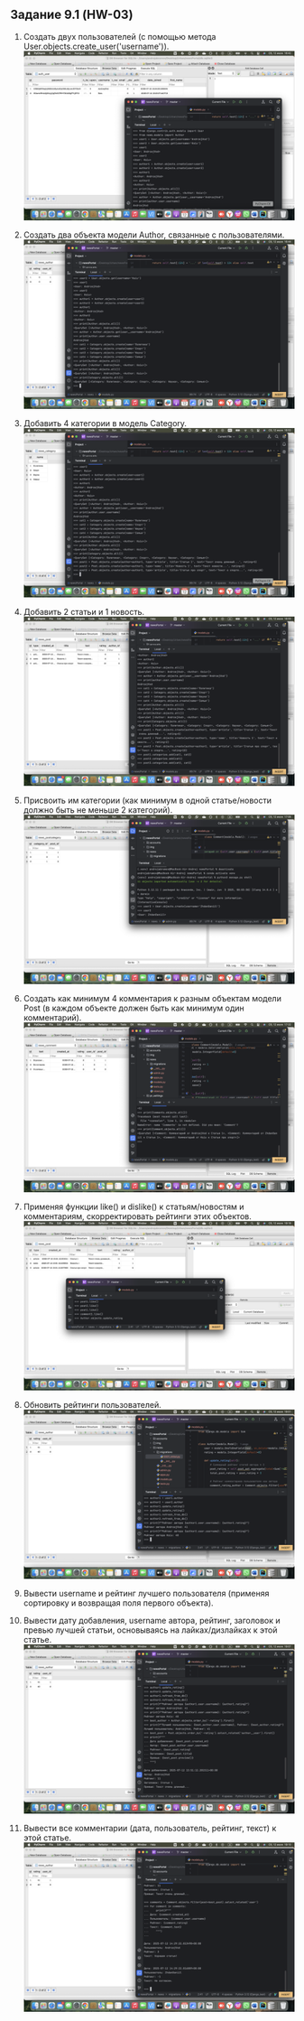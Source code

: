 ## Задание 9.1 (HW-03)

1. Создать двух пользователей (с помощью метода User.objects.create_user('username')).  
![Users](https://github.com/andrzejabramov/news_portal/blob/master/img/1_Users.png)
2. Создать два объекта модели Author, связанные с пользователями. 
![Authors](https://github.com/andrzejabramov/news_portal/blob/master/img/2_Authors.png)
3. Добавить 4 категории в модель Category.  
![Categories](https://github.com/andrzejabramov/news_portal/blob/master/img/3_Categories.png)
4. Добавить 2 статьи и 1 новость.  
![PostNews](https://github.com/andrzejabramov/news_portal/blob/master/img/4_Posts.png)
5. Присвоить им категории (как минимум в одной статье/новости должно быть не меньше 2 категорий).  
![Cat_PostNews](https://github.com/andrzejabramov/news_portal/blob/master/img/5_News_PostCategory.png)
6. Создать как минимум 4 комментария к разным объектам модели Post (в каждом объекте должен быть как минимум один комментарий).  
![Comments](https://github.com/andrzejabramov/news_portal/blob/master/img/6_Comments.png)
7. Применяя функции like() и dislike() к статьям/новостям и комментариям, скорректировать рейтинги этих объектов.  
![Like_Dislike](https://github.com/andrzejabramov/news_portal/blob/master/img/7_like_dislike.png)
8. Обновить рейтинги пользователей.  
![Refresh](https://github.com/andrzejabramov/news_portal/blob/master/img/8_Change_rating.png)
9. Вывести username и рейтинг лучшего пользователя (применяя сортировку и возвращая поля первого объекта).  

10. Вывести дату добавления, username автора, рейтинг, заголовок и превью лучшей статьи, основываясь на лайках/дизлайках к этой статье. 
![Best_Post](https://github.com/andrzejabramov/news_portal/blob/master/img/9_10_Author_rating.png)
11. Вывести все комментарии (дата, пользователь, рейтинг, текст) к этой статье.
![Best_Comments](https://github.com/andrzejabramov/news_portal/blob/master/img/11_Comments_for_post.png)


